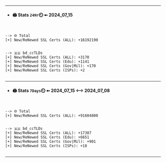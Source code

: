 

---
- #### 🖨️ **Stats** `24Hr`⏲️ ➼ 2024_07_15
```console


--> 🌐 Total
[+] New/ReNewed SSL Certs (ALL): +16192190


--> 🇧🇩 bd_ccTLDs
[+] New/ReNewed SSL Certs (ALL): +3170
[+] New/ReNewed SSL Certs (Edu): +1141
[+] New/ReNewed SSL Certs (Gov|Mil): +170
[+] New/ReNewed SSL Certs (ISPs): +2


```

---
- #### 🖨️ **Stats** `7Days`⏲️ ➼ 2024_07_15 <--> 2024_07_08
```console


--> 🌐 Total
[+] New/ReNewed SSL Certs (ALL): +91604800


--> 🇧🇩 bd_ccTLDs
[+] New/ReNewed SSL Certs (ALL): +17387
[+] New/ReNewed SSL Certs (Edu): +6651
[+] New/ReNewed SSL Certs (Gov|Mil): +901
[+] New/ReNewed SSL Certs (ISPs): +18


```

---

